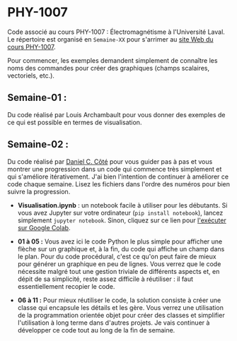 # PHY-1007
Code associé au cours PHY-1007 : Électromagnétisme à l'Université Laval. Le répertoire est organisé en `Semaine-XX` pour s'arrimer au [site Web du cours PHY-1007](https://sitescours.monportail.ulaval.ca/ena/site/accueil?idSite=174289&idPage=4617116).

Pour commencer, les exemples demandent simplement de connaître les noms des commandes pour créer des graphiques (champs scalaires, vectoriels, etc.).

## Semaine-01 : 

Du code réalisé par Louis Archambault pour vous donner des exemples de ce qui est possible en termes de visualisation.

## Semaine-02 :

Du code réalisé par [Daniel C. Côté](https://github.com/dccote) pour vous guider pas à pas et vous montrer une progression dans un code qui commence très simplement et qui s'améliore itérativement. J'ai bien l'intention de continuer à améliorer ce code chaque semaine. Lisez les fichiers dans l'ordre des numéros pour bien suivre la progression.

* **Visualisation.ipynb** : un notebook facile à utiliser pour les débutants. Si vous avez Jupyter sur votre ordinateur (`pip install notebook`), lancez simplement `jupyter notebook`. Sinon, cliquez sur ce lien pour [l'exécuter sur Google Colab](https://colab.research.google.com/github/dccote/PHY-1007/blob/master/Semaine-02/Visualisation.ipynb).

* **01 à 05 :** Vous avez ici le code Python le plus simple pour afficher une flèche sur un graphique et, à la fin, du code qui affiche un champ dans le plan. Pour du code procédural, c'est ce qu'on peut faire de mieux pour générer un graphique en peu de lignes. Vous verrez que le code nécessite malgré tout une gestion triviale de différents aspects et, en dépit de sa simplicité, reste assez difficile à réutiliser : il faut essentiellement recopier le code.

* **06 à 11 :** Pour mieux réutiliser le code, la solution consiste à créer une classe qui encapsule les détails et les gère. Vous verrez une utilisation de la programmation orientée objet pour créer des classes et simplifier l'utilisation à long terme dans d'autres projets. Je vais continuer à développer ce code tout au long de la fin de semaine.
